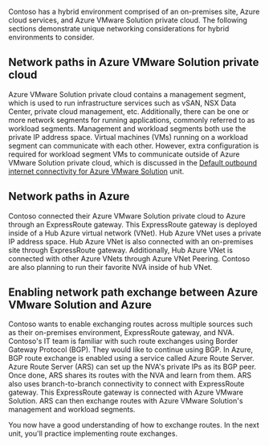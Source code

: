 ﻿Contoso has a hybrid environment comprised of an on-premises site, Azure cloud services, and Azure VMware Solution private cloud. The following sections demonstrate unique networking considerations for hybrid environments to consider.

## Network paths in Azure VMware Solution private cloud

Azure VMware Solution private cloud contains a management segment, which is used to run infrastructure services such as vSAN, NSX Data Center, private cloud management, etc. Additionally, there can be one or more network segments for running applications, commonly referred to as workload segments. Management and workload segments both use the private IP address space. Virtual machines (VMs) running on a workload segment can communicate with each other. However, extra configuration is required for workload segment VMs to communicate outside of Azure VMware Solution private cloud, which is discussed in the [Default outbound internet connectivity for Azure VMware Solution](../2-outbound-internet-connectivity.yml) unit.

## Network paths in Azure

Contoso connected their Azure VMware Solution private cloud to Azure through an ExpressRoute gateway. This ExpressRoute gateway is deployed inside of a Hub Azure virtual network (VNet). Hub Azure VNet uses a private IP address space. Hub Azure VNet is also connected with an on-premises site through ExpressRoute gateway. Additionally, Hub Azure VNet is connected with other Azure VNets through Azure VNet Peering. Contoso are also planning to run their favorite NVA inside of hub VNet.

## Enabling network path exchange between Azure VMware Solution and Azure

Contoso wants to enable exchanging routes across multiple sources such as their on-premises environment, ExpressRoute gateway, and NVA. Contoso's IT team is familiar with such route exchanges using Border Gateway Protocol (BGP). They would like to continue using BGP. In Azure, BGP route exchange is enabled using a service called Azure Route Server. Azure Route Server (ARS) can set up the NVA's private IPs as its BGP peer. Once done, ARS shares its routes with the NVA and learn from them. ARS also uses branch-to-branch connectivity to connect with ExpressRoute gateway. This ExpressRoute gateway is connected with Azure VMware Solution. ARS can then exchange routes with Azure VMware Solution's management and workload segments.

You now have a good understanding of how to exchange routes. In the next unit, you'll practice implementing route exchanges.
